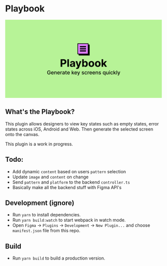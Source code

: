 # Playbook

![banner](.github/cover.png?raw=true)

## What's the Playbook?

This plugin allows designers to view key states such as empty states, error states across iOS, Android and Web. Then generate the selected screen onto the canvas.

This plugin is a work in progress.

## Todo:

-   Add dynamic `content` based on users `pattern` selection
-   Update `image` and `content` on change
-   Send `pattern` and `platform` to the backend `controller.ts`
-   Basically make all the backend stuff with Figma API's

## Development (ignore)

-   Run `yarn` to install dependencies.
-   Run `yarn build:watch` to start webpack in watch mode.
-   Open `Figma` -> `Plugins` -> `Development` -> `New Plugin...` and choose `manifest.json` file from this repo.

## Build

-   Run `yarn build` to build a production version.
